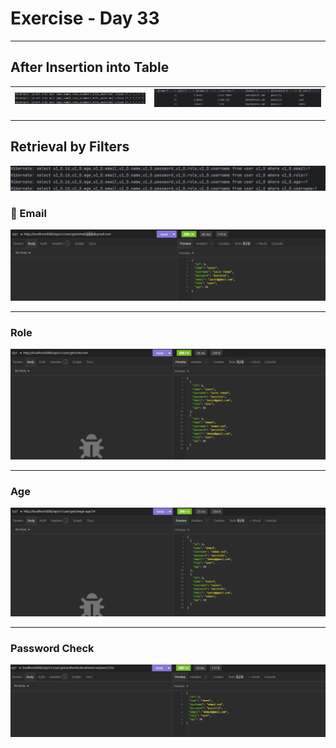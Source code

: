 #  Exercise - Day 33

---

##  After Insertion into Table

| ![Login](image/logIns.png) | ![Success](image/sc.png) |
|:--------------------------:|:------------------------:|

---

##  Retrieval by Filters
![Password Check](image/retrievalAtlog.png)

### 📧 Email
![Email](image/email.png)

---

###  Role
![Role](image/role.png)

---

###  Age
![Age](image/age.png)

---

###  Password Check



![Insertion](image/insertion.png)

